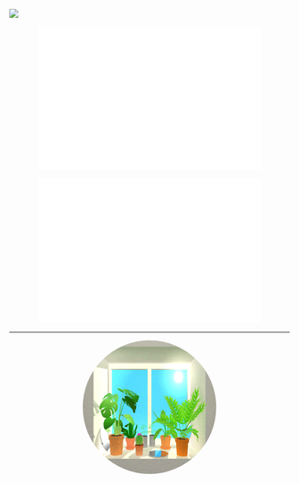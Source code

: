 ![](https://komarev.com/ghpvc/?username=jonasnico&color=orange)


<p align="center"><img src="/metrics.terminal.svg" alt="Terminal" width="400"></p>

<p align="center"><img src="/metrics.plugin.isocalendar.fullyear.svg" alt="Terminal" width="400"></p>



---

<p align = "center">
<img src="plants.gif" height="240" width="240" style="border-radius:50%" class="giphy-embed" allowFullScreen></img><p><a href="https://giphy.com/gifs/computer-plants-desk-l0MYII7vx3jZTG3Oo"></a></p>
</p>


<!---
<p align = "center">
  <img src = "https://github-readme-stats.vercel.app/api/top-langs/?username=jonasnico&theme=dark&hide_border=true" width = 250>
</p>
-->



 






